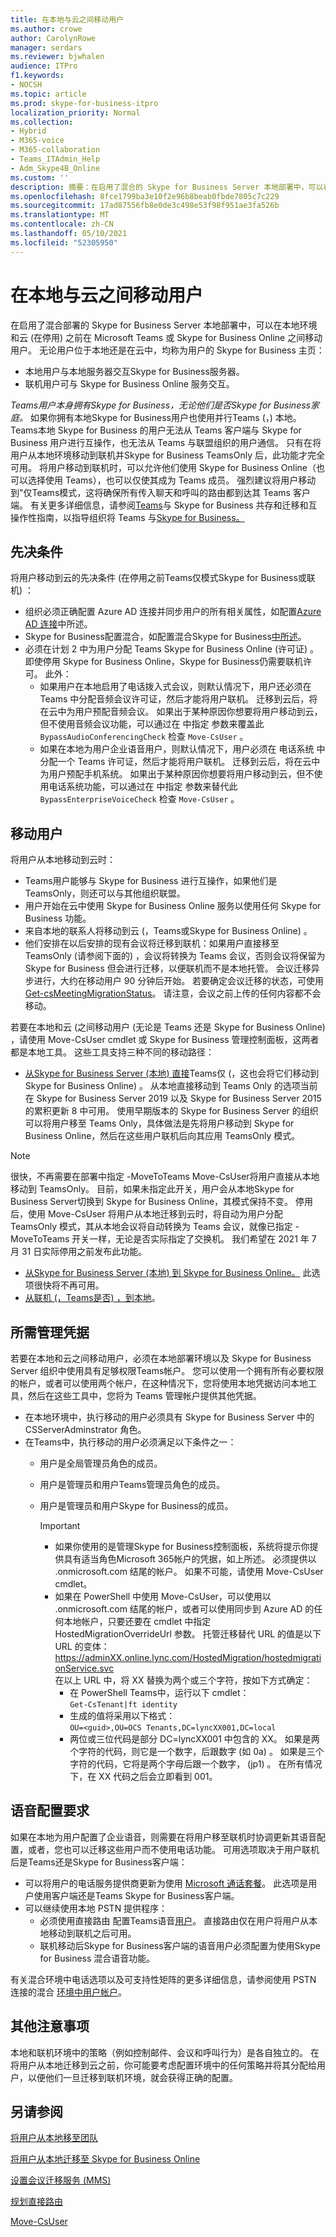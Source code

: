 ```yaml
---
title: 在本地与云之间移动用户
ms.author: crowe
author: CarolynRowe
manager: serdars
ms.reviewer: bjwhalen
audience: ITPro
f1.keywords:
- NOCSH
ms.topic: article
ms.prod: skype-for-business-itpro
localization_priority: Normal
ms.collection:
- Hybrid
- M365-voice
- M365-collaboration
- Teams_ITAdmin_Help
- Adm_Skype4B_Online
ms.custom: ''
description: 摘要：在启用了混合的 Skype for Business Server 本地部署中，可以在本地环境和云之间移动用户 (在停用) 之前是 Microsoft Teams 还是 Skype for Business Online。
ms.openlocfilehash: 8fce1799ba3e10f2e96b8beab0fbde7805c7c229
ms.sourcegitcommit: 17ad87556fb8e0de3c498e53f98f951ae3fa526b
ms.translationtype: MT
ms.contentlocale: zh-CN
ms.lasthandoff: 05/10/2021
ms.locfileid: "52305950"
---
```

# <a name="move-users-between-on-premises-and-cloud"></a>在本地与云之间移动用户

在启用了混合部署的 Skype for Business Server 本地部署中，可以在本地环境和云 (在停用) 之前在 Microsoft Teams 或 Skype for Business Online 之间移动用户。 无论用户位于本地还是在云中，均称为用户的 Skype for Business 主页：

- 本地用户与本地服务器交互Skype for Business服务器。
- 联机用户可与 Skype for Business Online 服务交互。

*Teams用户本身拥有Skype for Business，无论他们是否Skype for Business家庭。* 如果你拥有本地Skype for Business用户也使用并行Teams (，) 本地。 Teams本地 Skype for Business 的用户无法从 Teams 客户端与 Skype for Business 用户进行互操作，也无法从 Teams 与联盟组织的用户通信。 只有在将用户从本地环境移动到联机并Skype for Business TeamsOnly 后，此功能才完全可用。 将用户移动到联机时，可以允许他们使用 Skype for Business Online（也可以选择使用 Teams），也可以仅使其成为 Teams 成员。 强烈建议将用户移动到"仅Teams模式，这将确保所有传入聊天和呼叫的路由都到达其 Teams 客户端。 有关更多详细信息，请参阅[Teams](/microsoftteams/coexistence-chat-calls-presence)与 Skype for Business 共存和迁移和互操作性指南，以指导组织将 Teams 与[Skype for Business。](/microsoftteams/migration-interop-guidance-for-teams-with-skype)

## <a name="prerequisites"></a>先决条件

将用户移动到云的先决条件 (在停用之前Teams仅模式Skype for Business或联机) ：

- 组织必须正确配置 Azure AD 连接并同步用户的所有相关属性，如配置[Azure AD 连接](configure-azure-ad-connect.md)中所述。
- Skype for Business配置混合，如配置混合Skype for Business[中所述](configure-federation-with-skype-for-business-online.md)。
- 必须在计划 2 中为用户分配 Teams Skype for Business Online (许可证) 。 即使停用 Skype for Business Online，Skype for Business仍需要联机许可。  此外：
    - 如果用户在本地启用了电话拨入式会议，则默认情况下，用户还必须在 Teams 中分配音频会议许可证，然后才能将用户联机。 迁移到云后，将在云中为用户预配音频会议。 如果出于某种原因你想要将用户移动到云，但不使用音频会议功能，可以通过在 中指定 参数来覆盖此 `BypassAudioConferencingCheck` 检查 `Move-CsUser` 。
    - 如果在本地为用户企业语音用户，则默认情况下，用户必须在 电话系统 中分配一个 Teams 许可证，然后才能将用户联机。 迁移到云后，将在云中为用户预配手机系统。 如果出于某种原因你想要将用户移动到云，但不使用电话系统功能，可以通过在 中指定 参数来替代此 `BypassEnterpriseVoiceCheck` 检查 `Move-CsUser` 。


## <a name="moving-users"></a>移动用户

将用户从本地移动到云时：

- Teams用户能够与 Skype for Business 进行互操作，如果他们是 TeamsOnly，则还可以与其他组织联盟。
- 用户开始在云中使用 Skype for Business Online 服务以使用任何 Skype for Business 功能。
- 来自本地的联系人将移动到云 (，Teams或Skype for Business Online) 。
- 他们安排在以后安排的现有会议将迁移到联机：如果用户直接移至 TeamsOnly (请参阅下面的) ，会议将转换为 Teams 会议，否则会议将保留为 Skype for Business 但会进行迁移，以便联机而不是本地托管。  会议迁移异步进行，大约在移动用户 90 分钟后开始。  若要确定会议迁移的状态，可使用 [Get-csMeetingMigrationStatus](../../SfbOnline/audio-conferencing-in-office-365/setting-up-the-meeting-migration-service-mms.md#managing-mms)。 请注意，会议之前上传的任何内容都不会移动。

若要在本地和云 (之间移动用户 (无论是 Teams 还是 Skype for Business Online) ，请使用 Move-CsUser cmdlet 或 Skype for Business 管理控制面板，这两者都是本地工具。 这些工具支持三种不同的移动路径：

- [从Skype for Business Server (本地) 直接](move-users-from-on-premises-to-teams.md)Teams仅 (，这也会将它们移动到 Skype for Business Online) 。  从本地直接移动到 Teams Only 的选项当前在 Skype for Business Server  2019 以及 Skype for Business Server 2015 的累积更新 8 中可用。 使用早期版本的 Skype for Business Server 的组织可以将用户移至 Teams Only，具体做法是先将用户移动到 Skype for Business Online，然后在这些用户联机后向其应用 TeamsOnly 模式。 

> [!NOTE] 
> 很快，不再需要在部署中指定 -MoveToTeams Move-CsUser将用户直接从本地移动到 TeamsOnly。 目前，如果未指定此开关，用户会从本地Skype for Business Server切换到 Skype for Business Online，其模式保持不变。 停用后，使用 Move-CsUser 将用户从本地迁移到云时，将自动为用户分配 TeamsOnly 模式，其从本地会议将自动转换为 Teams 会议，就像已指定 -MoveToTeams 开关一样，无论是否实际指定了交换机。 我们希望在 2021 年 7 月 31 日实际停用之前发布此功能。

- [从Skype for Business Server (本地) 到 Skype for Business Online。](move-users-from-on-premises-to-skype-for-business-online.md) 此选项很快将不再可用。
- [从联机 (，Teams是否) ，到本地](move-users-from-the-cloud-to-on-premises.md)。

## <a name="required-administrative-credentials"></a>所需管理凭据

若要在本地和云之间移动用户，必须在本地部署环境以及 Skype for Business Server 组织中使用具有足够权限Teams帐户。 您可以使用一个拥有所有必要权限的帐户，或者可以使用两个帐户，在这种情况下，您将使用本地凭据访问本地工具，然后在这些工具中，您将为 Teams 管理帐户提供其他凭据。  

- 在本地环境中，执行移动的用户必须具有 Skype for Business Server 中的 CSServerAdminstrator 角色。
- 在Teams中，执行移动的用户必须满足以下条件之一：
  - 用户是全局管理员角色的成员。
  - 用户是管理员和用户Teams管理员角色的成员。
  - 用户是管理员和用户Skype for Business的成员。  

    > [!Important]
    > - 如果你使用的是管理Skype for Business控制面板，系统将提示你提供具有适当角色Microsoft 365帐户的凭据，如上所述。 必须提供以 .onmicrosoft.com 结尾的帐户。 如果不可能，请使用 Move-CsUser cmdlet。
    >- 如果在 PowerShell 中使用 Move-CsUser，可以使用以 .onmicrosoft.com 结尾的帐户，或者可以使用同步到 Azure AD 的任何本地帐户，只要还要在 cmdlet 中指定 HostedMigrationOverrideUrl 参数。 托管迁移替代 URL 的值是以下 URL 的变体： https://adminXX.online.lync.com/HostedMigration/hostedmigrationService.svc<br>在以上 URL 中，将 XX 替换为两个或三个字符，按如下方式确定：
    >   - 在 PowerShell Teams中，运行以下 cmdlet：<br>`Get-CsTenant|ft identity`
    >   - 生成的值将采用以下格式：<br>`OU=<guid>,OU=OCS Tenants,DC=lyncXX001,DC=local`
    >   - 两位或三位代码是部分 DC=lyncXX001 中包含的 XX。 如果是两个字符的代码，则它是一个数字，后跟数字 (如 0a) 。 如果是三个字符的代码，它将是两个字母后跟一个数字， (jp1) 。 在所有情况下，在 XX 代码之后会立即看到 001。


## <a name="voice-configuration-requirements"></a>语音配置要求

如果在本地为用户配置了企业语音，则需要在将用户移至联机时协调更新其语音配置，或者，您也可以迁移这些用户而不使用电话功能。 可用选项取决于用户联机后是Teams还是Skype for Business客户端：

- 可以将用户的电话服务提供商更新为使用 [Microsoft 通话套餐](/microsoftteams/calling-plans-for-office-365)。 此选项是用户使用客户端还是Teams Skype for Business客户端。
- 可以继续使用本地 PSTN 提供程序：
  - 必须使用直接路由 配置Teams语音[用户](/microsoftteams/direct-routing-plan)。 直接路由仅在用户将用户从本地移动到联机之后可用。
  - 联机移动后Skype for Business客户端的语音用户必须配置为使用Skype for Business 混合语音功能。

有关混合环境中电话选项以及可支持性矩阵的更多详细信息，请参阅使用 PSTN 连接的混合 [环境中用户帐户](/microsoftteams/direct-routing-user-accounts-in-a-hybrid-environment)。

## <a name="other-considerations"></a>其他注意事项

本地和联机环境中的策略（例如控制邮件、会议和呼叫行为）是各自独立的。 在将用户从本地迁移到云之前，你可能要考虑配置环境中的任何策略并将其分配给用户，以便他们一旦迁移到联机环境，就会获得正确的配置。

## <a name="see-also"></a>另请参阅

[将用户从本地移至团队](move-users-from-on-premises-to-teams.md)

[将用户从本地迁移至 Skype for Business Online](move-users-from-on-premises-to-skype-for-business-online.md)

[设置会议迁移服务 (MMS)](../../SfbOnline/audio-conferencing-in-office-365/setting-up-the-meeting-migration-service-mms.md)

[规划直接路由](/microsoftteams/direct-routing-plan)

[Move-CsUser](/powershell/module/skype/move-csuser)

